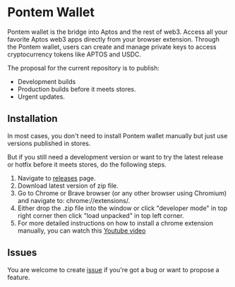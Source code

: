 # Pontem Wallet

Pontem wallet is the bridge into Aptos and the rest of web3.
Access all your favorite Aptos web3 apps directly from your browser extension. 
Through the Pontem wallet, users can create and manage private keys to access cryptocurrency tokens like APTOS and USDC.

The proposal for the current repository is to publish:

* Development builds
* Production builds before it meets stores. 
* Urgent updates.

## Installation 

In most cases, you don't need to install Pontem wallet manually but just use versions published in stores.

But if you still need a development version or want to try the latest release or hotfix before it meets stores, do the following steps.

1. Navigate to [releases](https://github.com/pontem-network/pontem-wallet/releases) page.
2. Download latest version of zip file.
3. Go to Chrome or Brave browser (or any other browser using Chromium) and navigate to: chrome://extensions/.
4. Either drop the .zip file into the window or click "developer mode" in top right corner then click "load unpacked" in top left corner.
5. For more detailed instructions on how to install a chrome extension manually, you can watch this [Youtube video](https://www.youtube.com/watch?v=vW8W19W_X0I)

## Issues

You are welcome to create [issue](https://github.com/pontem-network/pontem-wallet/issues) if you're got a bug or want to propose a feature.
